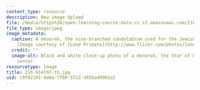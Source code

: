 ```yaml
---
content_type: resource
description: New image Upload
file: /media/https%3A/open-learning-course-data-rc.s3.amazonaws.com/21h-914-jewish-history-from-biblical-to-modern-times-fall-2007/c9f921019a0aff0957c2d45ba49961a2_21h-914f07-th.jpg
file_type: image/jpeg
image_metadata:
  caption: A menorah, the nine-branched candelabrum used for the Jewish holiday Hanukkah.
    (Image courtesy of [Lone Primate](http://www.flickr.com/photos/loneprimate/).)
  credit: ''
  image-alt: Black and white close-up photo of a menorah, the Star of David in its
    center.
resourcetype: Image
title: 21h-914f07-th.jpg
uid: c9f92101-9a0a-ff09-57c2-d45ba49961a2
---
```

